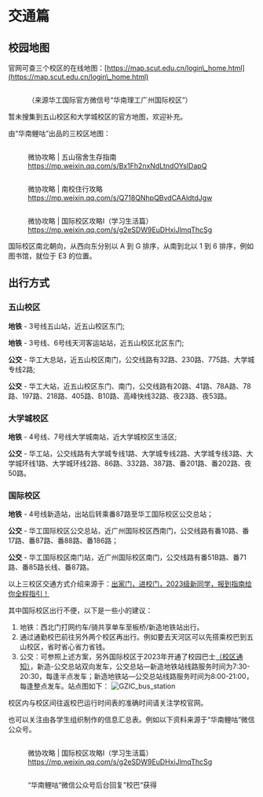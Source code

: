 # 交通篇

## 校园地图

官网可查三个校区的在线地图：[https://map.scut.edu.cn/login\_home.html](https://map.scut.edu.cn/login\_home.html)

<figure><img src=".gitbook/assets/campus map 2308.jpg" alt=""><figcaption><p>（来源华工国际官方微信号“华南理工广州国际校区”）</p></figcaption></figure>

暂未搜集到五山校区和大学城校区的官方地图，欢迎补充。

由“华南鲤咕”出品的三校区地图：

<figure><img src=".gitbook/assets/image (25).png" alt=""><figcaption><p>微协攻略 | 五山宿舍生存指南 <a href="https://mp.weixin.qq.com/s/Bx1Fh2nxNdLtndOYsIDapQ">https://mp.weixin.qq.com/s/Bx1Fh2nxNdLtndOYsIDapQ</a></p></figcaption></figure>

<figure><img src=".gitbook/assets/image (29).png" alt=""><figcaption><p>微协攻略 | 南校住行攻略 <a href="https://mp.weixin.qq.com/s/Q718QNhpQBvdCAAldtdJgw">https://mp.weixin.qq.com/s/Q718QNhpQBvdCAAldtdJgw</a></p></figcaption></figure>

<figure><img src=".gitbook/assets/image (30).png" alt=""><figcaption><p>微协攻略 | 国际校区攻略Ⅰ（学习生活篇）<a href="https://mp.weixin.qq.com/s/g2eSDW9EuDHxiJlmqThcSg">https://mp.weixin.qq.com/s/g2eSDW9EuDHxiJlmqThcSg</a></p></figcaption></figure>

国际校区南北朝向，从西向东分别以 A 到 G 排序，从南到北以 1 到 6 排序，例如图书馆，就位于 E3 的位置。

## 出行方式

### 五山校区

**地铁** - 3号线五山站，近五山校区东门;

**地铁** - 3号线、6号线天河客运站站，近五山校区北区东门;

**公交** - 华工大总站，近五山校区南门，公交线路有32路、230路、775路、大学城专线2路;

**公交** - 华工大站，近五山校区东门、南门，公交线路有20路、41路、78A路、78路、197路、218路、405路、B10路、高峰快线32路、夜23路、夜53路。

### 大学城校区

**地铁** - 4号线、7号线大学城南站，近大学城校区生活区;

**公交** - 华工站，公交线路有大学城专线1路、大学城专线2路、大学城专线3路、大学城环线1路、大学城环线2路、86路、332路、387路、番201路、番202路、夜50路。

### 国际校区

**地铁** - 4号线新造站，出站后转乘番87路至华工国际校区公交总站；

**公交** - 华工国际校区公交总站，近广州国际校区西南门，公交线路有番10路、番17路、番87路、番88路、番186路；

**公交** - 华工国际校区南门站，近广州国际校区南门，公交线路有番51B路、番71路、番85路长线、番87路。

以上三校区交通方式介绍来源于：[出家门，进校门，2023级新同学，报到指南给你全程指引！](https://mp.weixin.qq.com/s/zqO13kD-TKB6EOYyAKA4Uw)

其中国际校区出行不便，以下是一些小的建议：

1. 地铁：西北门打网约车/骑共享单车至板桥/新造地铁站出行。
2. 通过通勤校巴前往另外两个校区再出行。例如要去天河区可以先搭乘校巴到五山校区，省时省心省力省钱。
3. 公交：可参照上述方案，另外国际校区于2023年开通了校园巴士[（校区通知）](https://www2.scut.edu.cn/gzic/2023/0831/c30280a517336/page.htm)，新造-公交总站双向发车，公交总站—新造地铁站线路服务时间为7:30-20:30，每逢半点发车；新造地铁站—公交总站线路服务时间为8:00-21:00，每逢整点发车。站点图如下：
   ![GZIC_bus_station](.gitbook/assets/GZIC_bus_station.jpg)

校区内与校区间往返校巴运行时间表的准确时间请关注学校官网。

也可以关注由各学生组织制作的信息汇总表。例如以下资料来源于“华南鲤咕“微信公众号。

<figure><img src=".gitbook/assets/image (24).png" alt=""><figcaption><p>微协攻略 | 国际校区攻略Ⅰ（学习生活篇） <a href="https://mp.weixin.qq.com/s/g2eSDW9EuDHxiJlmqThcSg">https://mp.weixin.qq.com/s/g2eSDW9EuDHxiJlmqThcSg</a></p></figcaption></figure>

<figure><img src=".gitbook/assets/image (23).png" alt=""><figcaption><p>“华南鲤咕“微信公众号后台回复”校巴“获得</p></figcaption></figure>
